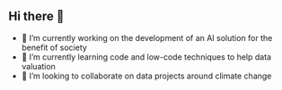## Hi there 👋
- 🔭 I’m currently working on the development of an AI solution for the benefit of society
- 🌱 I’m currently learning code and low-code techniques to help data valuation
- 👯 I’m looking to collaborate on data projects around climate change
<!--
**funnyjd/funnyjd** is a ✨ _special_ ✨ repository because its `README.md` (this file) appears on your GitHub profile.

Here are some ideas to get you started:

- 🔭 I’m currently working on ...
- 🌱 I’m currently learning ...
- 👯 I’m looking to collaborate on ...
- 🤔 I’m looking for help with ...
- 💬 Ask me about ...
- 📫 How to reach me: ...
- 😄 Pronouns: ...
- ⚡ Fun fact: ...
-->
